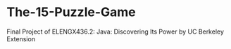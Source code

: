 # The-15-Puzzle-Game
Final Project of ELENGX436.2: Java: Discovering Its Power by UC Berkeley Extension
